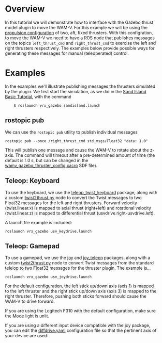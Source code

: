 # Overview #

In this tutorial we will demonstrate how to interface with the Gazebo thrust model plugin to move the WAM-V.  For this example we will be using the [propulsion configuration](https://bitbucket.org/osrf/vrx/wiki/tutorials/PropulsionConfiguration) of two, aft, fixed thrusters.  With this configration, to move the WAM-V we need to have a ROS node that publishes messages on the topics `left_thrust_cmd` and  `right_thrust_cmd` to exercise the left and right thrusters respectively.  The examples below provide possible ways for generating these messages for manual (teleoperated) control.

# Examples #

In the examples we'll illustrate publishing messages the thrusters simulated by the plugin.  We first start the simulation, as we did in the [Sand Island Basic Tutorial](https://bitbucket.org/osrf/vrx/wiki/tutorials/Sand_Island_Basic), with the command

```
    $ roslaunch vrx_gazebo sandisland.launch
```

## rostopic pub ##

We can use the `rostopic pub` utility to publish individual messages

```
rostopic pub --once /right_thrust_cmd std_msgs/Float32 "data: 1.0"
```

This will publish one message and cause the WAM-V to rotate about the z-axis.  The command will timeout after a pre-determined amount of time (the default is 1.0 s, but can be changed in the [wamv_gazebo_thruster_config.xacro](https://bitbucket.org/osrf/vrx/src/default/wamv_gazebo/urdf/thruster_layouts/wamv_gazebo_thruster_config.xacro) SDF file).


## Teleop: Keyboard ##

To use the keyboard, we use the [teleop_twist_keyboard](http://wiki.ros.org/teleop_twist_keyboard) package, along with a custom [twist2thrust.py]( https://bitbucket.org/osrf/vrx/src/default/vrx_gazebo/nodes/twist2thrust.py) node to convert the Twist messages to two Float32 messages for the left and right thrusters. Forward velocity (twist.linear.x) is mapped to axial thrust (right+left) and rotational velocity (twist.linear.z) is mapped to differential thrust (usvdrive.right-usvdrive.left).

A launch file example is included:

```
roslaunch vrx_gazebo usv_keydrive.launch
```

## Teleop: Gamepad ##

To use a gamepad, we use the [joy](http://wiki.ros.org/joy) and [joy_teleop](http://wiki.ros.org/joy_teleop) packages, along with a custom [twist2thrust.py]( https://bitbucket.org/osrf/vrx/src/default/vrx_gazebo/nodes/twist2thrust.py) node to convert Twist messages from the standard telelop to two Float32 messages for the thruster plugin.  The example is...

```
roslaunch vrx_gazebo usv_joydrive.launch
```

For the default configuration, the left stick up/down axis (axis 1) is mapped to the left thruster and the right stick up/down axis (axis 3) is mapped to the right thruster.  Therefore, pushing both sticks forward should cause the WAM-V to drive forward.

If you are using the Logitech F310 with the default configuration, make sure the [Mode light](http://support.logitech.com/en_my/article/21691?product=a0qi00000069ueWAAQ) is unlit.

If you are using a different input device compatible with the joy package, you can edit the [diffdrive.yaml](https://bitbucket.org/osrf/vrx/src/default/vrx_gazebo/config/diffdrive.yaml) configuration file so that the pertinent axis of your device are used.